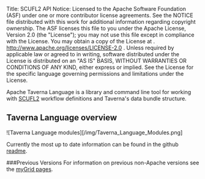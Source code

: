 Title:     SCUFL2 API
Notice:    Licensed to the Apache Software Foundation (ASF) under one
           or more contributor license agreements.  See the NOTICE file
           distributed with this work for additional information
           regarding copyright ownership.  The ASF licenses this file
           to you under the Apache License, Version 2.0 (the
           "License"); you may not use this file except in compliance
           with the License.  You may obtain a copy of the License at
           .
             http://www.apache.org/licenses/LICENSE-2.0
           .
           Unless required by applicable law or agreed to in writing,
           software distributed under the License is distributed on an
           "AS IS" BASIS, WITHOUT WARRANTIES OR CONDITIONS OF ANY
           KIND, either express or implied.  See the License for the
           specific language governing permissions and limitations
           under the License.


Apache Taverna Language is a library and command line tool for working with [SCUFL2](./) workflow definitions and Taverna's data bundle structure.

## Taverna Language overview

![Taverna Language modules][/img/Taverna_Language_Modules.png]


Currently the most up to date information can be found in the github 
   [readme](https://github.com/apache/incubator-taverna-language).

###Previous Versions
For information on previous non-Apache versions see the 
   [myGrid pages](http://dev.mygrid.org.uk/wiki/display/developer/SCUFL2+API).


